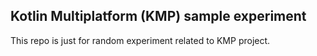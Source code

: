 ## Kotlin Multiplatform  (KMP) sample experiment

This repo is just for random experiment related to KMP project. 